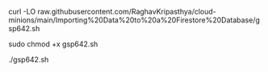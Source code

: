 curl -LO raw.githubusercontent.com/RaghavKripasthya/cloud-minions/main/Importing%20Data%20to%20a%20Firestore%20Database/gsp642.sh

sudo chmod +x gsp642.sh

./gsp642.sh
